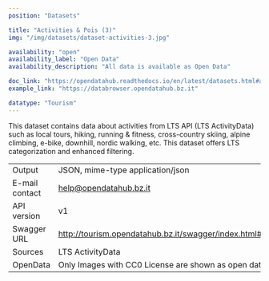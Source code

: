 ```yaml
---
position: "Datasets"

title: "Activities & Pois (3)"
img: "/img/datasets/dataset-activities-3.jpg"

availability: "open"
availability_label: "Open Data"
availability_description: "All data is available as Open Data"

doc_link: "https://opendatahub.readthedocs.io/en/latest/datasets.html#activity-dataset"
example_link: "https://databrowser.opendatahub.bz.it"

datatype: "Tourism"
---
```


This dataset contains data about activities from LTS API (LTS ActivityData) such as local tours, hiking, running & fitness, cross-country skiing, alpine climbing, e-bike, downhill, nordic walking, etc. This dataset offers LTS categorization and enhanced filtering.

|                |                                                             |
| :------------- | ----------------------------------------------------------- |
| Output         | JSON, mime-type application/json                            |
| E-mail contact | help@opendatahub.bz.it                                      |
| API version    | v1                                                          |
| Swagger URL    | http://tourism.opendatahub.bz.it/swagger/index.html#/Activity |
| Sources        | LTS ActivityData                                            |
| OpenData       | Only Images with CC0 License are shown as open data.        |
